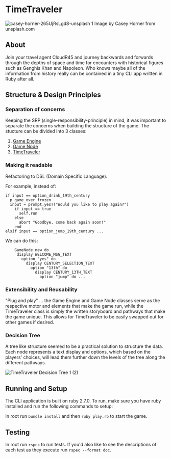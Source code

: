 # TimeTraveler
![casey-horner-265UjRsLgd8-unsplash 1](https://user-images.githubusercontent.com/63470294/133330968-b3bea8aa-aadf-426f-bf0c-ab705739e6a3.png)
Image by Casey Horner from unsplash.com

## About

Join your travel agent CloudR45 and journey backwards and forwards through the depths of space and time for encounters with historical figures such as Genghis Khan and Napoleon. Who knows maybe all of the information from history really can be contained in a tiny CLI app written in Ruby after all.

## Structure & Design Principles

### Separation of concerns

Keeping the SRP (single-responsibility-principle) in mind, it was important to separate the concerns when building the structure of the game.
The stucture can be divided into 3 classes:

1. [Game Engine](./game_engine.rb)
2. [Game Node](./game_node.rb)
3. [TimeTraveler](./time_traveler.rb)

### Making it readable

Refactoring to DSL (Domain Specific Language). 

For example, instead of:

```
if input == option_drink_19th_century
  p game_over_frozen
  input = prompt.yes?("Would you like to play again?")
    if input == true
      self.run
    else
      abort "Goodbye, come back again soon!" 
    end
elsif input == option_jump_19th_century ...
 ```
 
 We can do this:
 ```
     GameNode.new do
      display WELCOME_MSG_TEXT
        option "yes" do
          display CENTURY_SELECTION_TEXT
            option "13th" do
              display CENTURY_13TH_TEXT
                option "jump" do ...
```              

### Extensibility and Reusability

"Plug and play" ... the Game Engine and Game Node classes serve as the respective motor and elements that make the game run, while the TimeTraveler class is simply the written storyboard and pathways that make the game unique. This allows for TimeTraveler to be easily swapped out for other games if desired.

### Decision Tree

A tree like structure seemed to be a practical solution to structure the data. Each node represents a text display and options, which based on the players' choices, will lead them further down the levels of the tree along the different pathways.

![TimeTraveler Decision Tree 1 (2)](https://user-images.githubusercontent.com/63470294/133317289-014c271b-7f45-41a5-ab17-f90c8d2e4695.png)

## Running and Setup

The CLI application is built on ruby 2.7.0. To run, make sure you have ruby installed and run the following commands to setup:

In root run ```bundle install``` and then ```ruby play.rb``` to start the game.

## Testing

In root run ```rspec``` to run tests.
If you'd also like to see the descriptions of each test as they execute run ```rspec --format doc```.



